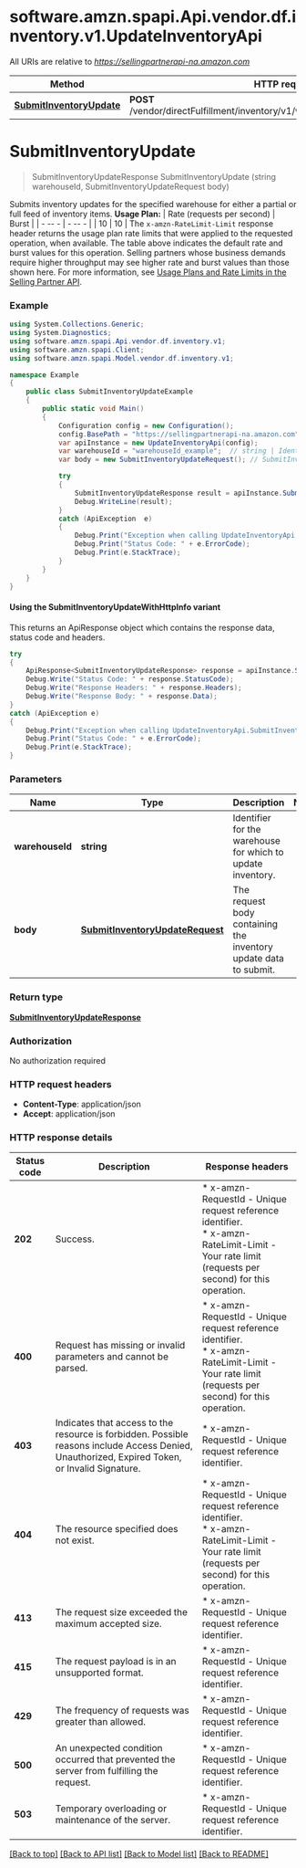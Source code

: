 # software.amzn.spapi.Api.vendor.df.inventory.v1.UpdateInventoryApi

All URIs are relative to *https://sellingpartnerapi-na.amazon.com*

| Method | HTTP request | Description |
|--------|--------------|-------------|
| [**SubmitInventoryUpdate**](UpdateInventoryApi.md#submitinventoryupdate) | **POST** /vendor/directFulfillment/inventory/v1/warehouses/{warehouseId}/items |  |

<a id="submitinventoryupdate"></a>
# **SubmitInventoryUpdate**
> SubmitInventoryUpdateResponse SubmitInventoryUpdate (string warehouseId, SubmitInventoryUpdateRequest body)



Submits inventory updates for the specified warehouse for either a partial or full feed of inventory items.  **Usage Plan:**  | Rate (requests per second) | Burst | | - -- - | - -- - | | 10 | 10 |  The `x-amzn-RateLimit-Limit` response header returns the usage plan rate limits that were applied to the requested operation, when available. The table above indicates the default rate and burst values for this operation. Selling partners whose business demands require higher throughput may see higher rate and burst values than those shown here. For more information, see [Usage Plans and Rate Limits in the Selling Partner API](https://developer-docs.amazon.com/sp-api/docs/usage-plans-and-rate-limits-in-the-sp-api).

### Example
```csharp
using System.Collections.Generic;
using System.Diagnostics;
using software.amzn.spapi.Api.vendor.df.inventory.v1;
using software.amzn.spapi.Client;
using software.amzn.spapi.Model.vendor.df.inventory.v1;

namespace Example
{
    public class SubmitInventoryUpdateExample
    {
        public static void Main()
        {
            Configuration config = new Configuration();
            config.BasePath = "https://sellingpartnerapi-na.amazon.com";
            var apiInstance = new UpdateInventoryApi(config);
            var warehouseId = "warehouseId_example";  // string | Identifier for the warehouse for which to update inventory.
            var body = new SubmitInventoryUpdateRequest(); // SubmitInventoryUpdateRequest | The request body containing the inventory update data to submit.

            try
            {
                SubmitInventoryUpdateResponse result = apiInstance.SubmitInventoryUpdate(warehouseId, body);
                Debug.WriteLine(result);
            }
            catch (ApiException  e)
            {
                Debug.Print("Exception when calling UpdateInventoryApi.SubmitInventoryUpdate: " + e.Message);
                Debug.Print("Status Code: " + e.ErrorCode);
                Debug.Print(e.StackTrace);
            }
        }
    }
}
```

#### Using the SubmitInventoryUpdateWithHttpInfo variant
This returns an ApiResponse object which contains the response data, status code and headers.

```csharp
try
{
    ApiResponse<SubmitInventoryUpdateResponse> response = apiInstance.SubmitInventoryUpdateWithHttpInfo(warehouseId, body);
    Debug.Write("Status Code: " + response.StatusCode);
    Debug.Write("Response Headers: " + response.Headers);
    Debug.Write("Response Body: " + response.Data);
}
catch (ApiException e)
{
    Debug.Print("Exception when calling UpdateInventoryApi.SubmitInventoryUpdateWithHttpInfo: " + e.Message);
    Debug.Print("Status Code: " + e.ErrorCode);
    Debug.Print(e.StackTrace);
}
```

### Parameters

| Name | Type | Description | Notes |
|------|------|-------------|-------|
| **warehouseId** | **string** | Identifier for the warehouse for which to update inventory. |  |
| **body** | [**SubmitInventoryUpdateRequest**](SubmitInventoryUpdateRequest.md) | The request body containing the inventory update data to submit. |  |

### Return type

[**SubmitInventoryUpdateResponse**](SubmitInventoryUpdateResponse.md)

### Authorization

No authorization required

### HTTP request headers

 - **Content-Type**: application/json
 - **Accept**: application/json


### HTTP response details
| Status code | Description | Response headers |
|-------------|-------------|------------------|
| **202** | Success. |  * x-amzn-RequestId - Unique request reference identifier. <br>  * x-amzn-RateLimit-Limit - Your rate limit (requests per second) for this operation. <br>  |
| **400** | Request has missing or invalid parameters and cannot be parsed. |  * x-amzn-RequestId - Unique request reference identifier. <br>  * x-amzn-RateLimit-Limit - Your rate limit (requests per second) for this operation. <br>  |
| **403** | Indicates that access to the resource is forbidden. Possible reasons include Access Denied, Unauthorized, Expired Token, or Invalid Signature. |  * x-amzn-RequestId - Unique request reference identifier. <br>  |
| **404** | The resource specified does not exist. |  * x-amzn-RequestId - Unique request reference identifier. <br>  * x-amzn-RateLimit-Limit - Your rate limit (requests per second) for this operation. <br>  |
| **413** | The request size exceeded the maximum accepted size. |  * x-amzn-RequestId - Unique request reference identifier. <br>  |
| **415** | The request payload is in an unsupported format. |  * x-amzn-RequestId - Unique request reference identifier. <br>  |
| **429** | The frequency of requests was greater than allowed. |  * x-amzn-RequestId - Unique request reference identifier. <br>  |
| **500** | An unexpected condition occurred that prevented the server from fulfilling the request. |  * x-amzn-RequestId - Unique request reference identifier. <br>  |
| **503** | Temporary overloading or maintenance of the server. |  * x-amzn-RequestId - Unique request reference identifier. <br>  |

[[Back to top]](#) [[Back to API list]](../README.md#documentation-for-api-endpoints) [[Back to Model list]](../README.md#documentation-for-models) [[Back to README]](../README.md)

